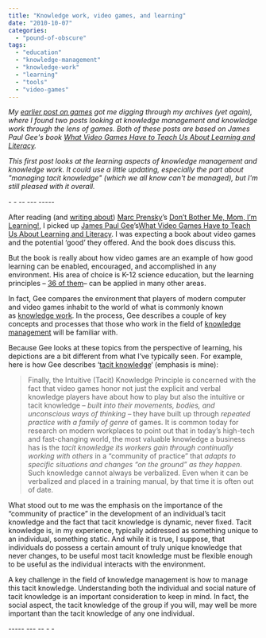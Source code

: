 ```yaml
---
title: "Knowledge work, video games, and learning"
date: "2010-10-07"
categories: 
  - "pound-of-obscure"
tags: 
  - "education"
  - "knowledge-management"
  - "knowledge-work"
  - "learning"
  - "tools"
  - "video-games"
---
```


_My [earlier post on games](http://blog.gbrettmiller.com/life-is-not-a-game-or-is-it/) got me digging through my archives (yet again), where I found two posts looking at knowledge management and knowledge work through the lens of games. Both of these posts are based on James Paul Gee's book [What Video Games Have to Teach Us About Learning and Literacy](http://www.amazon.com/gp/product/1403984530?ie=UTF8&tag=gbrettmiller-20&linkCode=as2&camp=1789&creative=9325&creativeASIN=1403984530)._

_This first post looks at the learning aspects of knowledge management and knowledge work. It could use a little updating, especially the part about "managing tacit knowledge" (which we all know can't be managed), but I'm still pleased with it overall._

\- - -- --- -----

After reading (and [writing about](http://nsl.gbrettmiller.com/video-games-future-of-education-or-harmful-addiction/ "NSL - Video Games: Future of education or harmful addiction?")) [Marc Prensky](http://www.marcprensky.com/experience/Prensky-Bio.pdf "Bio - Marc Prensky")’s [Don’t Bother Me, Mom, I’m Learning!](http://astore.amazon.com/gbrettmiller-20/detail/1557788588/105-0704870-6814832 "aStore - Don't Bother Me Mom, I'm Learning!"), I picked up [James Paul Gee](http://website.education.wisc.edu/gls/people_gee.htm "Bio - James Gee (UW-Madison)")’s[What Video Games Have to Teach Us About Learning and Literacy](http://astore.amazon.com/gbrettmiller-20/detail/1403965382/002-9091504-7932015 "aStore - What Video Games Have to Teach Us About Learning and Literacy"). I was expecting a book about video games and the potential ‘good’ they offered. And the book does discuss this.

But the book is really about how video games are an example of how good learning can be enabled, encouraged, and accomplished in any environment. His area of choice is K-12 science education, but the learning principles – [36 of them](http://edtechlife.com/?p=32 "Educational Technology and Life - A Reflection on Gee’s 36 Principles of “Video Game Like” Learning")– can be applied in many other areas.

In fact, Gee compares the environment that players of modern computer and video games inhabit to the world of what is commonly known as [knowledge work](http://www.kwork.org/ "AOK: A virtual home for knowledge workers and managers"). In the process, Gee describes a couple of key concepts and processes that those who work in the field of [knowledge management](http://en.wikipedia.org/wiki/Knowledge_management "wikipedia:  Knowledge Management") will be familiar with.

Because Gee looks at these topics from the perspective of learning, his depictions are a bit different from what I’ve typically seen. For example, here is how Gee describes ‘[tacit knowledge](http://www.google.com/search?q=tacit+knowledge "tacit knowledge - Google search results")‘ (emphasis is mine):

> Finally, the Intuitive (Tacit) Knowledge Principle is concerned with the fact that video games honor not just the explicit and verbal knowledge players have about how to play but also the intuitive or tacit knowledge – _built into their movements, bodies, and unconscious ways of thinking_ – they have built up through _repeated practice with a family of genre_ of games. It is common today for research on modern workplaces to point out that in today’s high-tech and fast-changing world, the most valuable knowledge a business has is the _tacit knowledge its workers gain through continually working with others_ in a “community of practice” that _adapts to specific situations and changes “on the ground” as they happen_. Such knowledge cannot always be verbalized. Even when it can be verbalized and placed in a training manual, by that time it is often out of date.

What stood out to me was the emphasis on the importance of the “community of practice” in the development of an individual’s tacit knowledge and the fact that tacit knowledge is dynamic, never fixed. Tacit knowledge is, in my experience, typically addressed as something unique to an individual, something static. And while it is true, I suppose, that individuals do possess a certain amount of truly unique knowledge that never changes, to be useful most tacit knowledge must be flexible enough to be useful as the individual interacts with the environment.

A key challenge in the field of knowledge management is how to manage this tacit knowledge. Understanding both the individual and social nature of tacit knowledge is an important consideration to keep in mind. In fact, the social aspect, the tacit knowledge of the group if you will, may well be more important than the tacit knowledge of any one individual.

\----- --- -- - -
